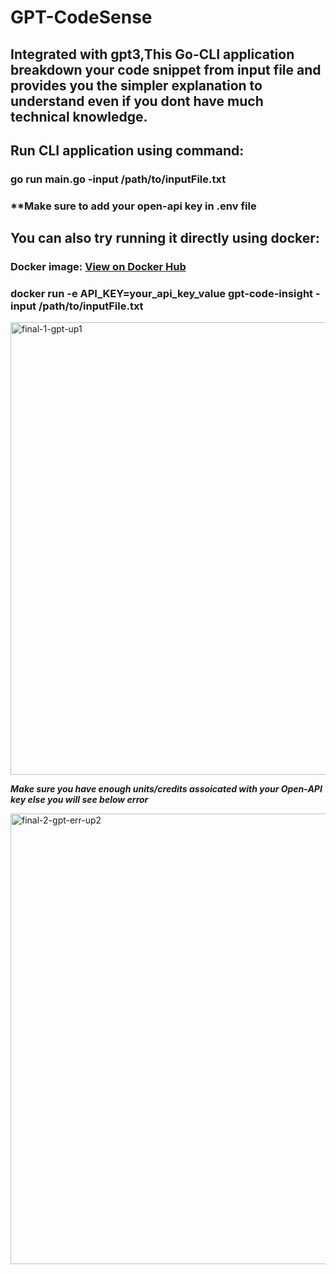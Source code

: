 # GPT-CodeSense 
## Integrated with gpt3,This Go-CLI application breakdown your code snippet from input file and provides you the simpler explanation to understand even if you dont have much technical knowledge.

## Run CLI application using command:
### go run main.go -input /path/to/inputFile.txt
### **Make sure to add your open-api key in .env file

## You can also try running it directly using docker:
### Docker image: [View on Docker Hub](https://hub.docker.com/repository/docker/ajuneja13/gpt-codesense/general)
### docker run -e API_KEY=your_api_key_value gpt-code-insight -input /path/to/inputFile.txt


<img width="724" alt="final-1-gpt-up1" src="https://github.com/ankitajuneja13/GPTCodeSense/assets/60663075/cf57a7f0-2c40-4a77-8f96-0af018bbabeb">

**_Make sure you have enough units/credits assoicated with your Open-API key else you will see below error_**

<img width="721" alt="final-2-gpt-err-up2" src="https://github.com/ankitajuneja13/GPTCodeSense/assets/60663075/2a6bff82-77e4-4f8a-b6c8-511c41fcfe20">


